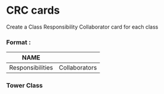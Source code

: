 # CRC cards

Create a Class Responsibility Collaborator card for each class

### Format :

|  NAME ||
| :---: | :---: | 
| Responsibilities | Collaborators |

### Tower Class

